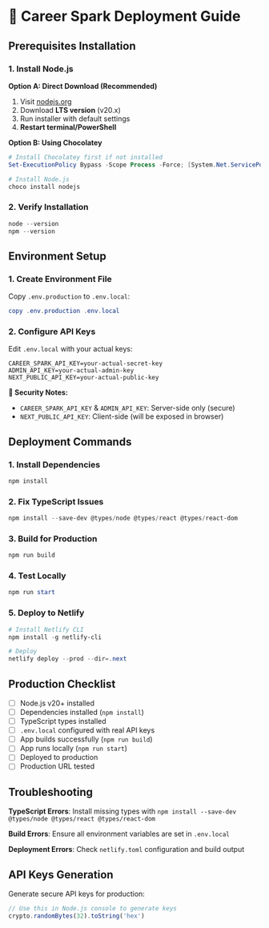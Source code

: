 # 🚀 Career Spark Deployment Guide

## Prerequisites Installation

### 1. Install Node.js
**Option A: Direct Download (Recommended)**
1. Visit [nodejs.org](https://nodejs.org/)
2. Download **LTS version** (v20.x)
3. Run installer with default settings
4. **Restart terminal/PowerShell**

**Option B: Using Chocolatey**
```powershell
# Install Chocolatey first if not installed
Set-ExecutionPolicy Bypass -Scope Process -Force; [System.Net.ServicePointManager]::SecurityProtocol = [System.Net.ServicePointManager]::SecurityProtocol -bor 3072; iex ((New-Object System.Net.WebClient).DownloadString('https://community.chocolatey.org/install.ps1'))

# Install Node.js
choco install nodejs
```

### 2. Verify Installation
```powershell
node --version
npm --version
```

## Environment Setup

### 1. Create Environment File
Copy `.env.production` to `.env.local`:
```powershell
copy .env.production .env.local
```

### 2. Configure API Keys
Edit `.env.local` with your actual keys:
```env
CAREER_SPARK_API_KEY=your-actual-secret-key
ADMIN_API_KEY=your-actual-admin-key
NEXT_PUBLIC_API_KEY=your-actual-public-key
```

**🔐 Security Notes:**
- `CAREER_SPARK_API_KEY` & `ADMIN_API_KEY`: Server-side only (secure)
- `NEXT_PUBLIC_API_KEY`: Client-side (will be exposed in browser)

## Deployment Commands

### 1. Install Dependencies
```powershell
npm install
```

### 2. Fix TypeScript Issues
```powershell
npm install --save-dev @types/node @types/react @types/react-dom
```

### 3. Build for Production
```powershell
npm run build
```

### 4. Test Locally
```powershell
npm run start
```

### 5. Deploy to Netlify
```powershell
# Install Netlify CLI
npm install -g netlify-cli

# Deploy
netlify deploy --prod --dir=.next
```

## Production Checklist

- [ ] Node.js v20+ installed
- [ ] Dependencies installed (`npm install`)
- [ ] TypeScript types installed
- [ ] `.env.local` configured with real API keys
- [ ] App builds successfully (`npm run build`)
- [ ] App runs locally (`npm run start`)
- [ ] Deployed to production
- [ ] Production URL tested

## Troubleshooting

**TypeScript Errors**: Install missing types with `npm install --save-dev @types/node @types/react @types/react-dom`

**Build Errors**: Ensure all environment variables are set in `.env.local`

**Deployment Errors**: Check `netlify.toml` configuration and build output

## API Keys Generation

Generate secure API keys for production:
```javascript
// Use this in Node.js console to generate keys
crypto.randomBytes(32).toString('hex')
```
